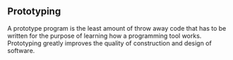 ## Prototyping

A prototype program is the least amount of throw away code that has to be written for the purpose of learning how a programming
tool works. Prototyping greatly improves the quality of construction and design of software.
